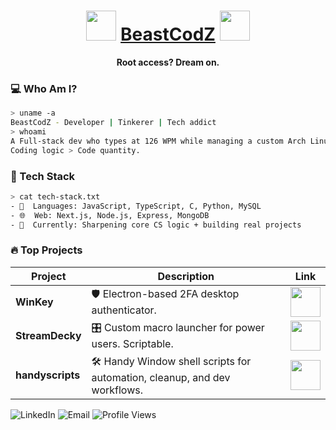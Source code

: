 <h1 align="center"><img style="width: 48px" src="https://onlinepngtools.com/images/examples-onlinepngtools/sunset.gif"/> <a href="https://beastcodz.github.io">BeastCodZ</a> <img style="width: 48px" src="https://onlinepngtools.com/images/examples-onlinepngtools/sunset.gif"/></h1>
<p align="center">
  <strong>Root access? Dream on.</strong>
</p>


### 💻 Who Am I?

```sh
> uname -a
BeastCodZ - Developer | Tinkerer | Tech addict
> whoami
A Full-stack dev who types at 126 WPM while managing a custom Arch Linux build.  
Coding logic > Code quantity.
```

### 🔧 Tech Stack

```sh
> cat tech-stack.txt
- 👤  Languages: JavaScript, TypeScript, C, Python, MySQL
- 🌐  Web: Next.js, Node.js, Express, MongoDB
- 🧠  Currently: Sharpening core CS logic + building real projects
```

### 🔥 Top Projects

| Project       | Description                                                                 | Link                                      |
|---------------|-----------------------------------------------------------------------------|-------------------------------------------|
| **WinKey**    | 🛡️ Electron-based 2FA desktop authenticator.                                  | [<img style="width: 48px" src="https://i.pinimg.com/originals/84/d9/b6/84d9b673524e9bccfe7108e23c2cef6d.gif"/>](https://github.com/BeastCodZ/WinKey) |
| **StreamDecky** | 🎛️ Custom macro launcher for power users. Scriptable.         | [<img style="width: 48px" src="https://i.pinimg.com/originals/84/d9/b6/84d9b673524e9bccfe7108e23c2cef6d.gif"/>](https://github.com/BeastCodZ/StreamDecky) |
| **handyscripts** | 🛠️ Handy Window shell scripts for automation, cleanup, and dev workflows. | [<img style="width: 48px" src="https://i.pinimg.com/originals/84/d9/b6/84d9b673524e9bccfe7108e23c2cef6d.gif"/>](https://github.com/BeastCodZ/handyscripts) |




![LinkedIn](https://img.shields.io/badge/LinkedIn-0077B5?style=plastic&link=https%3A%2F%2Fwww.linkedin.com%2Fin%2Fbeastcodz%2F)
![Email](https://img.shields.io/badge/-Email-D14836?style=plastic&link=https%3A%2F%2Fwww.linkedin.com%2Fin%2Fbeastcodz%2F)
![Profile Views](https://komarev.com/ghpvc/?username=BeastCodZ&&color=000000)


